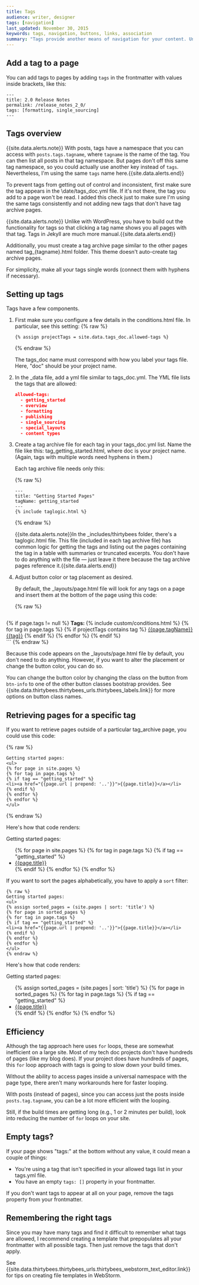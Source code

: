 ```yaml
---
title: Tags
audience: writer, designer
tags: [navigation]
last_updated: November 30, 2015
keywords: tags, navigation, buttons, links, association
summary: "Tags provide another means of navigation for your content. Unlike the table of contents, tags can show the content in a variety of arrangements and groupings. Implementing tags in this Jekyll theme is somewhat of a manual process."
---
```



## Add a tag to a page
You can add tags to pages by adding `tags` in the frontmatter with values inside brackets, like this:

```
---
title: 2.0 Release Notes
permalink: /release_notes_2_0/
tags: [formatting, single_sourcing]
---
```

## Tags overview

{{site.data.alerts.note}} With posts, tags have a namespace that you can access with <code>posts.tags.tagname</code>, where <code>tagname</code> is the name of the tag. You can then list all posts in that tag namespace. But pages don't off this same tag namespace, so you could actually use another key instead of <code>tags</code>. Nevertheless, I'm using the same <code>tags</code> name here.{{site.data.alerts.end}}


To prevent tags from getting out of control and inconsistent, first make sure the tag appears in the \date/tags_doc.yml file. If it's not there, the tag you add to a page won't be read. I added this check just to make sure I'm using the same tags consistently and not adding new tags that don't have tag archive pages.


{{site.data.alerts.note}} Unlike with WordPress, you have to build out the functionality for tags so that clicking a tag name shows you all pages with that tag. Tags in Jekyll are much more manual.{{site.data.alerts.end}}


Additionally, you must create a tag archive page similar to the other pages named tag_{tagname}.html folder. This theme doesn't auto-create tag archive pages.

For simplicity, make all your tags single words (connect them with hyphens if necessary).

## Setting up tags

Tags have a few components.

1. First make sure you configure a few details in the conditions.html file. In particular, see this setting:
	{% raw %}
	```liquid
	{% assign projectTags = site.data.tags_doc.allowed-tags %}
	```
	{% endraw %}
	
	The tags_doc name must correspond with how you label your tags file. Here, "doc" should be your project name.
	
2. In the \_data file, add a yml file similar to tags_doc.yml. The YML file lists the tags that are allowed:
	
	```json
	allowed-tags:
	  - getting_started
	  - overview
	  - formatting
	  - publishing
	  - single_sourcing
	  - special_layouts
	  - content types
	```
	
3. Create a tag archive file for each tag in your tags_doc.yml list. Name the file like this: tag_getting_started.html, where doc is your project name. (Again, tags with multiple words need hyphens in them.)
	
	Each tag archive file needs only this:
	
	{% raw %}
	```liquid
	---
    title: "Getting Started Pages"
    tagName: getting_started
    ---
    {% include taglogic.html %}
    ```
    {% endraw %}

	{{site.data.alerts.note}}In the \_includes/thirtybees folder, there's a taglogic.html file. This file (included in each tag archive file) has common logic for getting the tags and listing out the pages containing the tag in a table with summaries or truncated excerpts. You don't have to do anything with the file &mdash; just leave it there because the tag archive pages reference it.{{site.data.alerts.end}}

5. Adjust button color or tag placement as desired. 
	
	By default, the \_layouts/page.html file will look for any tags on a page and insert them at the bottom of the page using this code:

	{% raw %}
	```
<div class="tags">
    {% if page.tags != null %}
    <b>Tags: </b>
    {% include custom/conditions.html %}
    {% for tag in page.tags %}
    {% if projectTags contains tag %}
    <a href="tag_{{tag}}.html" class="btn btn-info navbar-btn cursorNorm" role="button">{{page.tagName}}{{tag}}</a>
    {% endif %}
    {% endfor %}
    {% endif %}
</div>
	```
	{% endraw %}
	
Because this code appears on the \_layouts/page.html file by default, you don't need to do anything. However, if you want to alter the placement or change the button color, you can do so.
	
You can change the button color by changing the class on the button from `btn-info` to one of the other button classes bootstrap provides. See {{site.data.thirtybees.thirtybees_urls.thirtybees_labels.link}} for more options on button class names.

## Retrieving pages for a specific tag

If you want to retrieve pages outside of a particular tag_archive page, you could use this code:

{% raw %}
```liquid
Getting started pages: 
<ul>
{% for page in site.pages %}
{% for tag in page.tags %}
{% if tag == "getting_started" %}
<li><a href="{{page.url | prepend: '..'}}">{{page.title}}</a></li>
{% endif %}
{% endfor %}
{% endfor %} 
</ul>
```
{% endraw %}

Here's how that code renders: 

Getting started pages:
<ul>
{% for page in site.pages %}
{% for tag in page.tags %}
{% if tag == "getting_started" %}
<li><a href="{{page.url | prepend: '..'}}">{{page.title}}</a></li>
{% endif %}
{% endfor %}
{% endfor %}
</ul>

If you want to sort the pages alphabetically, you have to apply a `sort` filter:

```liquid
{% raw %}
Getting started pages:
<ul>
{% assign sorted_pages = (site.pages | sort: 'title') %}
{% for page in sorted_pages %}
{% for tag in page.tags %}
{% if tag == "getting_started" %}
<li><a href="{{page.url | prepend: '..'}}">{{page.title}}</a></li>
{% endif %}
{% endfor %}
{% endfor %} 
</ul>
{% endraw %}
```

Here's how that code renders:

Getting started pages:
<ul>
{% assign sorted_pages = (site.pages | sort: 'title') %}
{% for page in sorted_pages %}
{% for tag in page.tags %}
{% if tag == "getting_started" %}
<li><a href="{{page.url | prepend: '..'}}">{{page.title}}</a></li>
{% endif %}
{% endfor %}
{% endfor %}
</ul>

## Efficiency
Although the tag approach here uses `for` loops, these are somewhat inefficient on a large site. Most of my tech doc projects don't have hundreds of pages (like my blog does). If your project does have hundreds of pages, this `for` loop approach with tags is going to slow down your build times. 

Without the ability to access pages inside a universal namespace with the page type, there aren't many workarounds here for faster looping. 

With posts (instead of pages), since you can access just the posts inside `posts.tag.tagname`, you can be a lot more efficient with the looping. 

Still, if the build times are getting long (e.g., 1 or 2 minutes per build), look into reducing the number of `for` loops on your site.

## Empty tags?

If your page shows "tags:" at the bottom without any value, it could mean a couple of things:

* You're using a tag that isn't specified in your allowed tags list in your tags.yml file.
* You have an empty `tags: []` property in your frontmatter.

If you don't want tags to appear at all on your page, remove the tags property from your frontmatter.

## Remembering the right tags

Since you may have many tags and find it difficult to remember what tags are allowed, I recommend creating a template that prepopulates all your frontmatter with all possible tags. Then just remove the tags that don't apply. 

See {{site.data.thirtybees.thirtybees_urls.thirtybees_webstorm_text_editor.link}} for tips on creating file templates in WebStorm.


